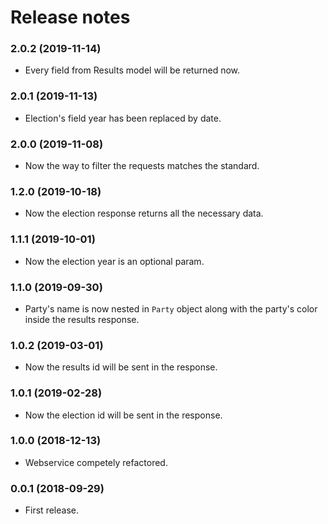 # Release notes

### 2.0.2 (2019-11-14)
* Every field from Results model will be returned now.

### 2.0.1 (2019-11-13)
* Election's field year has been replaced by date.

### 2.0.0 (2019-11-08)
* Now the way to filter the requests matches the standard.

### 1.2.0 (2019-10-18)
* Now the election response returns all the necessary data.

### 1.1.1 (2019-10-01)
* Now the election year is an optional param.

### 1.1.0 (2019-09-30)
* Party's name is now nested in `Party` object along with the party's color inside the results response.

### 1.0.2 (2019-03-01)
* Now the results id will be sent in the response.

### 1.0.1 (2019-02-28)
* Now the election id will be sent in the response.

### 1.0.0 (2018-12-13)
* Webservice competely refactored.

### 0.0.1 (2018-09-29)
* First release.
